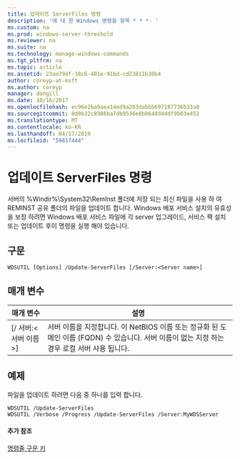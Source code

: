 ```yaml
---
title: 업데이트 ServerFiles 명령
description: '에 대 한 Windows 명령을 항목 * * *- '
ms.custom: na
ms.prod: windows-server-threshold
ms.reviewer: na
ms.suite: na
ms.technology: manage-windows-commands
ms.tgt_pltfrm: na
ms.topic: article
ms.assetid: 23aa79df-38c6-401e-91bd-cd23811b30b4
author: coreyp-at-msft
ms.author: coreyp
manager: dongill
ms.date: 10/16/2017
ms.openlocfilehash: ec96e2ba9aea14ed9a203dabbb697187736b33a8
ms.sourcegitcommit: 0d0b32c8986ba7db9536e0b8648d4ddf9b03e452
ms.translationtype: MT
ms.contentlocale: ko-KR
ms.lasthandoff: 04/17/2019
ms.locfileid: "59817444"
---
```

# <a name="the-update-serverfiles-command"></a>업데이트 ServerFiles 명령



서버의 %Windir%\System32\RemInst 폴더에 저장 되는 최신 파일을 사용 하 여 REMINST 공유 폴더의 파일을 업데이트 합니다. Windows 배포 서비스 설치의 유효성을 보장 하려면 Windows 배포 서비스 파일에 각 server 업그레이드, 서비스 팩 설치 또는 업데이트 후이 명령을 실행 해야 있습니다.

## <a name="syntax"></a>구문

```
WDSUTIL [Options] /Update-ServerFiles [/Server:<Server name>]
```

## <a name="parameters"></a>매개 변수

|매개 변수|설명|
|---------|-----------|
|[/ 서버:\<서버 이름 >]|서버 이름을 지정합니다. 이 NetBIOS 이름 또는 정규화 된 도메인 이름 (FQDN) 수 있습니다. 서버 이름이 없는 지정 하는 경우 로컬 서버 사용 됩니다.|

## <a name="BKMK_examples"></a>예제

파일을 업데이트 하려면 다음 중 하나를 입력 합니다.
```
WDSUTIL /Update-ServerFiles
WDSUTIL /Verbose /Progress /Update-ServerFiles /Server:MyWDSServer
```

#### <a name="additional-references"></a>추가 참조

[명령줄 구문 키](command-line-syntax-key.md)